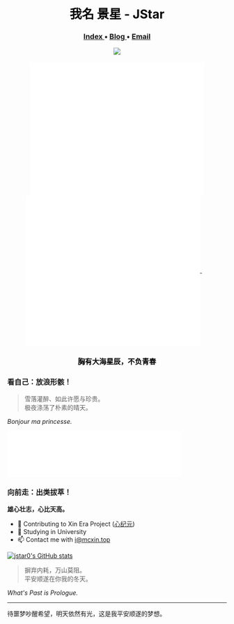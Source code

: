 <h1 align="center" style="color:black"> 我名 景星 - JStar </h1>

<h3 align="center">  
  <a href="https://www.jstar.vip">
    Index
  </a> •
  <a href="http://blog.jstar.vip/">
    Blog
  </a>
  •
  <a href="mailto:i@mcxin.top/">
    Email
  </a> 
</h3>

<p align="center">
  <img src="https://komarev.com/ghpvc/?username=jstar0&style=flat-square&color=grey" />
</p>
  
<p align="center">
  <a href="#">
      <img width="400" align="center" src="https://github.com/jstar0/jstar0/blob/main/github-metrics.svg" />
  </a>
  <a href="#">
    <img width="400" align="center" src="https://github.com/jstar0/jstar0/blob/main/metrics.plugin.isocalendar.fullyear.svg" />
  </a>
    &emsp;
</p>

<h3 align="center" style="color:black">胸有大海星辰，不负青春</h3>

### 看自己：放浪形骸！

> 雪落灌醉、如此许愿与珍贵。   
极夜涤荡了朴素的晴天。   

*Bonjour ma princesse.*

<img width="400" align="center" src="https://github.com/jstar0/jstar0/blob/main/metrics.plugin.languages.details.svg" />


### 向前走：出类拔萃！

**雄心壮志，心比天高。**

- 👀 Contributing to Xin Era Project ([心纪元](https://www.mcxin.top))
- 🌱 Studying in University
- 📫 Contact me with i@mcxin.top

[![jstar0's GitHub stats](https://github-readme-stats.vercel.app/api?username=jstar0&count_private=true)](https://github.com/anuraghazra/github-readme-stats)

> 摒弃内耗，万山莫阻。   
平安顺遂在你我的冬天。

*What's Past is Prologue.*

---

待噩梦吵醒希望，明天依然有光，这是我平安顺遂的梦想。
